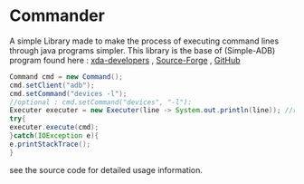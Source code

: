 # Commander
A simple Library made to make the process of executing command lines through java programs simpler.
This library is the base of (Simple-ADB) program found here :
[xda-developers](http://forum.xda-developers.com/android/software/revive-simple-adb-tool-t3417155) , [Source-Forge](https://sourceforge.net/projects/sadb/) , [GitHub](https://github.com/mhashim6/Simple-ADB)

```java
Command cmd = new Command();
cmd.setClient("adb");
cmd.setCommand("devices -l");
//optional : cmd.setCommand("devices", "-l"):
Executer executer = new Executer(line -> System.out.println(line)); //redirecting output of execution.
try{
executer.execute(cmd);
}catch(IOException e){
e.printStackTrace();
}
```
see the source code for detailed usage information.
